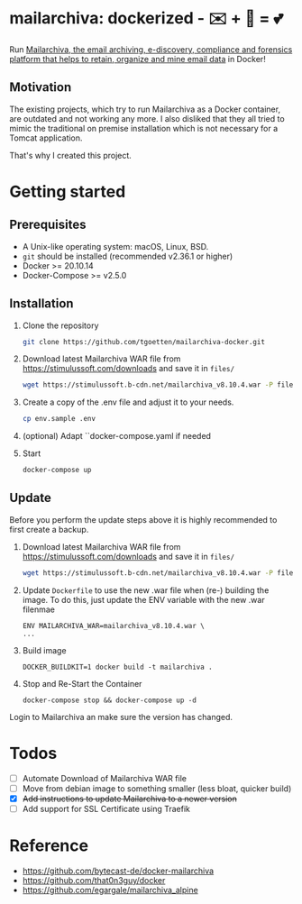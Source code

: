 
# mailarchiva: dockerized - ✉️ + 🐋 = 💕

Run [Mailarchiva, the email archiving, e-discovery, compliance and forensics platform that helps to retain, organize and mine email data](https://www.mailarchiva.com/) in Docker!

## Motivation

The existing projects, which try to run Mailarchiva as a Docker container, are outdated and not working any more. 
I also disliked that they all tried to mimic the traditional on premise installation which is not necessary for a Tomcat application.

That's why I created this project.
# Getting started

## Prerequisites

- A Unix-like operating system: macOS, Linux, BSD.
- ```git``` should be installed (recommended v2.36.1 or higher)
- Docker >= 20.10.14
- Docker-Compose >= v2.5.0

## Installation

1. Clone the repository
   ```sh
   git clone https://github.com/tgoetten/mailarchiva-docker.git
   ```

3. Download latest Mailarchiva WAR file from https://stimulussoft.com/downloads and save it in `files/`
   ```sh
   wget https://stimulussoft.b-cdn.net/mailarchiva_v8.10.4.war -P files
   ```

4. Create a copy of the .env file and adjust it to your needs.
   ```sh
   cp env.sample .env
   ```
5. (optional) Adapt ``docker-compose.yaml if needed

6. Start
   ```sh
   docker-compose up
   ```

## Update
Before you perform the update steps above it is highly recommended to first create a backup.

1. Download latest Mailarchiva WAR file from https://stimulussoft.com/downloads and save it in `files/`
   ```sh
   wget https://stimulussoft.b-cdn.net/mailarchiva_v8.10.4.war -P files
   ```

2. Update `Dockerfile` to use the new .war file when (re-) building the image. To do this, just update the ENV variable with the new .war filenmae
   ```
   ENV MAILARCHIVA_WAR=mailarchiva_v8.10.4.war \
   ...
   ```
3. Build image
   ```
   DOCKER_BUILDKIT=1 docker build -t mailarchiva .
   ```
4. Stop and Re-Start the Container
   ```
   docker-compose stop && docker-compose up -d
   ```

Login to Mailarchiva an make sure the version has changed.
# Todos

- [ ] Automate Download of Mailarchiva WAR file
- [ ] Move from debian image to something smaller (less bloat, quicker build)
- [X] ~~Add instructions to update Mailarchiva to a newer version~~
- [ ] Add support for SSL Certificate using Traefik

# Reference
- https://github.com/bytecast-de/docker-mailarchiva 
- https://github.com/that0n3guy/docker 
- https://github.com/egargale/mailarchiva_alpine